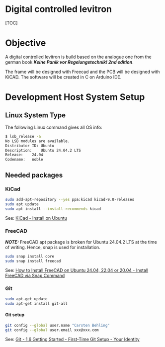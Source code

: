 Digital controlled levitron
=============================================================

<!-- Required extensions: markdown.extensions.toc -->
[TOC]

# Objective

A digital controlled levitron is build based on the analogue one from the german book ***Keine Panik vor Regelungstechnik! 2nd edition***.

The frame will be designed with Freecad and the PCB will be designed with KiCAD. The software will be
created in C on Arduino IDE.

# Development Host System Setup

## Linux System Type

The following Linux command gives all OS info:

```bash
$ lsb_release -a
No LSB modules are available.
Distributor ID:	Ubuntu
Description:	Ubuntu 24.04.2 LTS
Release:	24.04
Codename:	noble
```

## Needed packages

### KiCad

```bash
sudo add-apt-repository --yes ppa:kicad kicad-9.0-releases
sudo apt update
sudo apt install --install-recommends kicad
```
See: [KiCad - Install on Ubuntu](https://www.kicad.org/download/details/ubuntu/)

### FreeCAD

***NOTE:*** FreeCAD apt package is broken for Ubuntu 24.04.2 LTS at the time of writing. Hence, snap is used for installation.

```bash
sudo snap install core
sudo snap install freecad
```
See: [How to Install FreeCAD on Ubuntu 24.04, 22.04 or 20.04 - Install FreeCAD via Snap Command](https://linuxcapable.com/how-to-install-freecad-on-ubuntu-linux/#Method_2_Install_FreeCAD_via_Snap)

### Git

```bash
sudo apt-get update
sudo apt-get install git-all
```

#### Git setup


```bash
git config --global user.name "Carsten Behling"
git config --global user.email xxx@xxx.com
```

See: [Git - 1.6 Getting Started - First-Time Git Setup - Your Identity](https://git-scm.com/book/ms/v2/Getting-Started-First-Time-Git-Setup)


